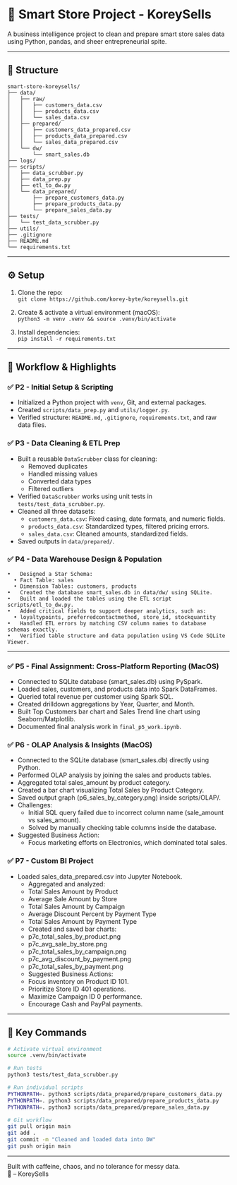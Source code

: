 # 🧠 Smart Store Project - KoreySells

A business intelligence project to clean and prepare smart store sales data using Python, pandas, and sheer entrepreneurial spite.

---

## 📁 Structure

```
smart-store-koreysells/
├── data/
│   ├── raw/
│   │   ├── customers_data.csv
│   │   ├── products_data.csv
│   │   └── sales_data.csv
│   ├── prepared/
│   │   ├── customers_data_prepared.csv
│   │   ├── products_data_prepared.csv
│   │   └── sales_data_prepared.csv
│   └── dw/
│       └── smart_sales.db
├── logs/
├── scripts/
│   ├── data_scrubber.py
│   ├── data_prep.py
│   ├── etl_to_dw.py
│   └── data_prepared/
│       ├── prepare_customers_data.py
│       ├── prepare_products_data.py
│       └── prepare_sales_data.py
├── tests/
│   └── test_data_scrubber.py
├── utils/
├── .gitignore
├── README.md
└── requirements.txt
```

---

## ⚙️ Setup

1. Clone the repo:  
   `git clone https://github.com/korey-byte/koreysells.git`

2. Create & activate a virtual environment (macOS):  
   `python3 -m venv .venv && source .venv/bin/activate`

3. Install dependencies:  
   `pip install -r requirements.txt`

---

## 🧪 Workflow & Highlights

### ✅ P2 - Initial Setup & Scripting

- Initialized a Python project with `venv`, Git, and external packages.
- Created `scripts/data_prep.py` and `utils/logger.py`.
- Verified structure: `README.md`, `.gitignore`, `requirements.txt`, and raw data files.

### ✅ P3 - Data Cleaning & ETL Prep

- Built a reusable `DataScrubber` class for cleaning:
  - Removed duplicates
  - Handled missing values
  - Converted data types
  - Filtered outliers
- Verified `DataScrubber` works using unit tests in `tests/test_data_scrubber.py`.
- Cleaned all three datasets:
  - `customers_data.csv`: Fixed casing, date formats, and numeric fields.
  - `products_data.csv`: Standardized types, filtered pricing errors.
  - `sales_data.csv`: Cleaned amounts, standardized fields.
- Saved outputs in `data/prepared/`.

### ✅ P4 - Data Warehouse Design & Population

	•	Designed a Star Schema:
	  •	Fact Table: sales
	  •	Dimension Tables: customers, products
	•	Created the database smart_sales.db in data/dw/ using SQLite.
	•	Built and loaded the tables using the ETL script scripts/etl_to_dw.py.
	•	Added critical fields to support deeper analytics, such as:
	  •	loyaltypoints, preferredcontactmethod, store_id, stockquantity
	•	Handled ETL errors by matching CSV column names to database schemas exactly.
	•	Verified table structure and data population using VS Code SQLite Viewer.

---

### ✅ P5 -  Final Assignment: Cross-Platform Reporting (MacOS)

- Connected to SQLite database (smart_sales.db) using PySpark.
- Loaded sales, customers, and products data into Spark DataFrames.
- Queried total revenue per customer using Spark SQL.
- Created drilldown aggregations by Year, Quarter, and Month.
- Built Top Customers bar chart and Sales Trend line chart using Seaborn/Matplotlib.
- Documented final analysis work in `final_p5_work.ipynb`.
  
### ✅ P6 - OLAP Analysis & Insights (MacOS)

- Connected to the SQLite database (smart_sales.db) directly using Python.
- Performed OLAP analysis by joining the sales and products tables.
- Aggregated total sales_amount by product category.
- Created a bar chart visualizing Total Sales by Product Category.
- Saved output graph (p6_sales_by_category.png) inside scripts/OLAP/.
- Challenges: 
  - Initial SQL query failed due to incorrect column name (sale_amount vs sales_amount).
  - Solved by manually checking table columns inside the database.
- Suggested Business Action:
  - Focus marketing efforts on Electronics, which dominated total sales.


### ✅ P7 - Custom BI Project
  - Loaded sales_data_prepared.csv into Jupyter Notebook.
	- Aggregated and analyzed:
  	- Total Sales Amount by Product
  	- Average Sale Amount by Store
  	- Total Sales Amount by Campaign
  	- Average Discount Percent by Payment Type
  	- Total Sales Amount by Payment Type
	- Created and saved bar charts:
  	- p7c_total_sales_by_product.png
  	- p7c_avg_sale_by_store.png
  	- p7c_total_sales_by_campaign.png
  	- p7c_avg_discount_by_payment.png
  	- p7c_total_sales_by_payment.png
	- Suggested Business Actions:
  	- Focus inventory on Product ID 101.
  	- Prioritize Store ID 401 operations.
  	- Maximize Campaign ID 0 performance.
  	- Encourage Cash and PayPal payments.
---

## 🔁 Key Commands

```bash
# Activate virtual environment
source .venv/bin/activate

# Run tests
python3 tests/test_data_scrubber.py

# Run individual scripts
PYTHONPATH=. python3 scripts/data_prepared/prepare_customers_data.py
PYTHONPATH=. python3 scripts/data_prepared/prepare_products_data.py
PYTHONPATH=. python3 scripts/data_prepared/prepare_sales_data.py

# Git workflow
git pull origin main
git add .
git commit -m "Cleaned and loaded data into DW"
git push origin main
```

---

Built with caffeine, chaos, and no tolerance for messy data.  
💼 – KoreySells